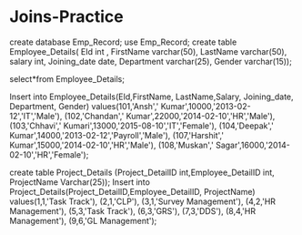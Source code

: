 # Joins-Practice
create database Emp_Record;
use Emp_Record;
create table Employee_Details( EId int ,
FirstName varchar(50),
LastName varchar(50),
salary int, 
Joining_date date,
Department varchar(25),
Gender varchar(15));

select*from Employee_Details;

Insert into  Employee_Details(EId,FirstName, LastName,Salary, Joining_date, Department, Gender)
values(101,'Ansh',' Kumar',10000,'2013-02-12','IT','Male'),
(102,'Chandan',' Kumar',22000,'2014-02-10','HR','Male'),
(103,'Chhavi',' Kumari',13000,'2015-08-10','IT','Female'),
(104,'Deepak',' Kumar',14000,'2013-02-12','Payroll','Male'),
(107,'Harshit',' Kumar',15000,'2014-02-10','HR','Male'),
(108,'Muskan',' Sagar',16000,'2014-02-10','HR','Female');

create table Project_Details
(Project_DetailID int,Employee_DetailID int, ProjectName Varchar(25));
Insert into Project_Details(Project_DetailID,Employee_DetailID, ProjectName)
values(1,1,'Task Track'),
(2,1,'CLP'),
(3,1,'Survey Management'),
(4,2,'HR Management'),
(5,3,'Task Track'),
(6,3,'GRS'),
(7,3,'DDS'),
(8,4,'HR Management'),
(9,6,'GL Management');
